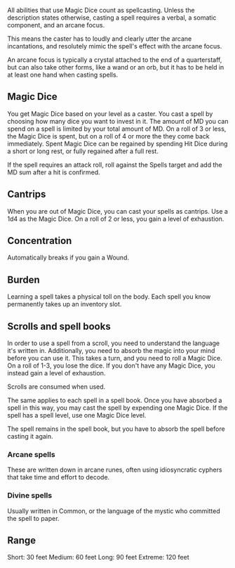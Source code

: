 All abilities that use Magic Dice count as spellcasting. Unless the description states otherwise, casting a spell requires a verbal, a somatic component, and an arcane focus.

This means the caster has to loudly and clearly utter the arcane incantations, and resolutely mimic the spell's effect with the arcane focus.

An arcane focus is typically a crystal attached to the end of a quarterstaff, but can also take other forms, like a wand or an orb, but it has to be held in at least one hand when casting spells.

## Magic Dice
You get Magic Dice based on your level as a caster. You cast a spell by choosing how many dice you want to invest in it. The amount of MD you can spend on a spell is limited by your total amount of MD. On a roll of 3 or less, the Magic Dice is spent, but on a roll of 4 or more the they come back immediately. Spent Magic Dice can be regained by spending Hit Dice during a short or long rest, or fully regained after a full rest.

If the spell requires an attack roll, roll against the Spells target and add the MD sum after a hit is confirmed.

## Cantrips
When you are out of Magic Dice, you can cast your spells as cantrips. Use a 1d4 as the Magic Dice. On a roll of 2 or less, you gain a level of exhaustion.

## Concentration
Automatically breaks if you gain a Wound.

## Burden
Learning a spell takes a physical toll on the body. Each spell you know permanently takes up an inventory slot.

## Scrolls and spell books
In order to use a spell from a scroll, you need to understand the language it's written in. Additionally, you need to absorb the magic into your mind before you can use it. This takes a turn, and you need to roll a Magic Dice. On a roll of 1-3, you lose the dice. If you don't have any Magic Dice, you instead gain a level of exhaustion.

Scrolls are consumed when used.

The same applies to each spell in a spell book. Once you have absorbed a spell in this way, you may cast the spell by expending one Magic Dice. If the spell has a spell level, use one Magic Dice level.

The spell remains in the spell book, but you have to absorb the spell before casting it again.

### Arcane spells
These are written down in arcane runes, often using idiosyncratic cyphers that take time and effort to decode.
### Divine spells
Usually written in Common, or the language of the mystic who committed the spell to paper.

## Range
Short: 30 feet
Medium: 60 feet
Long: 90 feet
Extreme: 120 feet
